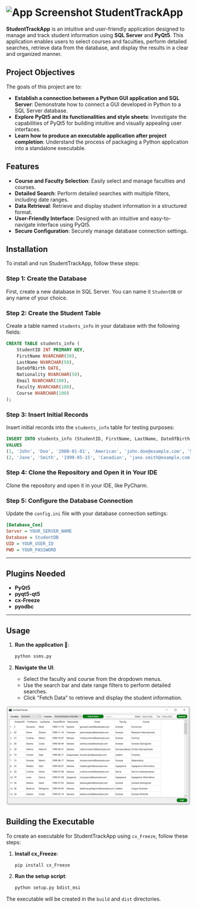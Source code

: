 # <img src="UniDataTracker.ico" alt="App Screenshot" width="40"/>  StudentTrackApp

**StudentTrackApp** is an intuitive and user-friendly application designed to manage and track student information using **SQL Server** and **PyQt5**. This application enables users to select courses and faculties, perform detailed searches, retrieve data from the database, and display the results in a clear and organized manner.

## Project Objectives
The goals of this project are to:
- **Establish a connection between a Python GUI application and SQL Server**: Demonstrate how to connect a GUI developed in Python to a SQL Server database.
- **Explore PyQt5 and its functionalities and style sheets**: Investigate the capabilities of PyQt5 for building intuitive and visually appealing user interfaces.
- **Learn how to produce an executable application after project completion**: Understand the process of packaging a Python application into a standalone executable.

## Features

- **Course and Faculty Selection**: Easily select and manage faculties and courses.
- **Detailed Search**: Perform detailed searches with multiple filters, including date ranges.
- **Data Retrieval**: Retrieve and display student information in a structured format.
- **User-Friendly Interface**: Designed with an intuitive and easy-to-navigate interface using PyQt5.
- **Secure Configuration**: Securely manage database connection settings.

## Installation

To install and run StudentTrackApp, follow these steps:

### Step 1: Create the Database
First, create a new database in SQL Server. You can name it `StudentDB` or any name of your choice.

### Step 2: Create the Student Table
Create a table named `students_info` in your database with the following fields:

```sql
CREATE TABLE students_info (
    StudentID INT PRIMARY KEY,
    FirstName NVARCHAR(50),
    LastName NVARCHAR(50),
    DateOfBirth DATE,
    Nationality NVARCHAR(50),
    Email NVARCHAR(100),
    Faculty NVARCHAR(100),
    Course NVARCHAR(100)
);
```

### Step 3: Insert Initial Records
Insert initial records into the `students_info` table for testing purposes:

```sql
INSERT INTO students_info (StudentID, FirstName, LastName, DateOfBirth, Nationality, Email, Faculty, Course)
VALUES 
(1, 'John', 'Doe', '2000-01-01', 'American', 'john.doe@example.com', 'Science', 'Biology'),
(2, 'Jane', 'Smith', '1999-05-15', 'Canadian', 'jane.smith@example.com', 'Engineering', 'Computer Science');
```

### Step 4: Clone the Repository and Open it in Your IDE
Clone the repository and open it in your IDE, like PyCharm.


### Step 5: Configure the Database Connection
Update the `config.ini` file with your database connection settings:

```ini
[Database_Con]
Server = YOUR_SERVER_NAME
Database = StudentDB
UID = YOUR_USER_ID
PWD = YOUR_PASSWORD
```
-----------------

## Plugins Needed
- **PyQt5**
- **pyqt5-qt5**
- **cx-Freeze**
- **pyodbc**

---
 
## Usage

1. **Run the application 🚀**:
    ```bash
    python ssms.py
    ```

2. **Navigate the UI**:
    - Select the faculty and course from the dropdown menus.
    - Use the search bar and date range filters to perform detailed searches.
    - Click "Fetch Data" to retrieve and display the student information.

<div style="text-align: center;">
<img src="images/app_demo.PNG" alt="App Screenshot" width="700"/>
</div>

## Building the Executable

To create an executable for StudentTrackApp using `cx_Freeze`, follow these steps:

1. **Install cx_Freeze**:
    ```bash
    pip install cx_Freeze
    ```

2. **Run the setup script**:
    ```bash
    python setup.py bdist_msi
    ```

The executable will be created in the `build` and `dist` directories.


